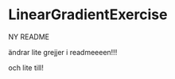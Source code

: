 LinearGradientExercise
======================


NY README



ändrar lite grejjer i readmeeeen!!!



och lite till!
